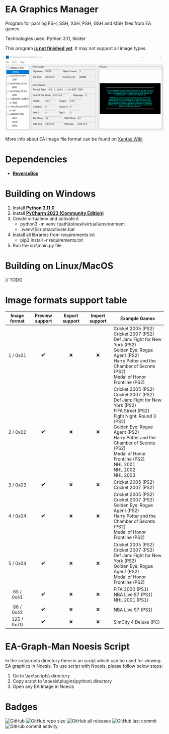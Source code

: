 # EA Graphics Manager
Program for parsing FSH, SSH, XSH, PSH, GSH and MSH files from EA games.

Technologies used: Python 3.11, tkinter

This program **<ins>is not finished yet</ins>**.
It may not support all image types.

<img src="src\data\img\usage_v0.14.1.gif">

More info about EA Image file format can be found on [Xentax Wiki](http://wiki.xentax.com/index.php/EA_SSH_FSH_Image).


# Dependencies

* **[ReverseBox](https://github.com/bartlomiejduda/ReverseBox)**


# Building on Windows

1. Install  **[Python 3.11.0](https://www.python.org/downloads/release/python-3110/)**
2. Install **[PyCharm 2023 (Community Edition)](https://www.jetbrains.com/pycharm/download/#section=windows)**
3. Create virtualenv and activate it
   - python3 -m venv \path\to\new\virtual\environment
   - .\venv\Scripts\activate.bat
4. Install all libraries from requirements.txt
   - pip3 install -r requirements.txt
5. Run the src\main.py file

# Building on Linux/MacOS

// TODO

# Image formats support table

| Image format                | Preview support     | Export support     | Import support     | Example Games                                                                                                                                                                                                                                                                                                |
|-----------------------------|---------------------|--------------------|--------------------|--------------------------------------------------------------------------------------------------------------------------------------------------------------------------------------------------------------------------------------------------------------------------------------------------------------|
| <center>1 / 0x01</center>   | <center>✔️</center> | <center>❌</center> | <center>❌</center> | Cricket 2005 (PS2) <br> Cricket 2007 (PS2) <br> Def Jam: Fight for New York (PS2) <br> Golden Eye: Rogue Agent (PS2) <br> Harry Potter and the Chamber of Secrets (PS2) <br> Medal of Honor Frontline (PS2)                                                                                                  |
| <center>2 / 0x02</center>   | <center>✔️</center> | <center>❌</center> | <center>❌</center> | Cricket 2005 (PS2) <br> Cricket 2007 (PS2) <br> Def Jam: Fight for New York (PS2) <br> FIFA Street (PS2) <br> Fight Night: Round 3 (PS2) <br> Golden Eye: Rogue Agent (PS2) <br> Harry Potter and the Chamber of Secrets (PS2) <br> Medal of Honor Frontline (PS2) <br> NHL 2001 <br> NHL 2002 <br> NHL 2003 |
| <center>3 / 0x03</center>   | <center>✔️</center> | <center>❌</center> | <center>❌</center> | Cricket 2005 (PS2) <br> Cricket 2007 (PS2)                                                                                                                                                                                                                                                                   |
| <center>4 / 0x04</center>   | <center>✔️</center> | <center>❌</center> | <center>❌</center> | Cricket 2005 (PS2) <br> Cricket 2007 (PS2) <br> Golden Eye: Rogue Agent (PS2) <br> Harry Potter and the Chamber of Secrets (PS2) <br> Medal of Honor Frontline (PS2)                                                                                                                                         |
| <center>5 / 0x04</center>   | <center>✔️</center> | <center>❌</center> | <center>❌</center> | Cricket 2005 (PS2) <br> Cricket 2007 (PS2) <br> Def Jam: Fight for New York (PS2) <br> Golden Eye: Rogue Agent (PS2) <br> Medal of Honor Frontline (PS2)                                                                                                                                                     |
| <center>65 / 0x41</center>  | <center>✔️</center> | <center>❌</center> | <center>❌</center> | FIFA 2000 (PS1) <br> NBA Live 97 (PS1) <br> NHL 2001 (PS1)                                                                                                                                                                                                                                                   |
| <center>66 / 0x42</center>  | <center>✔️</center> | <center>❌</center> | <center>❌</center> | NBA Live 97 (PS1)                                                                                                                                                                                                                                                                                            |
| <center>125 / 0x7D</center> | <center>✔️</center> | <center>❌</center> | <center>❌</center> | SimCity 4 Deluxe (PC)                                                                                                                                                                                                                                                                                        |

# EA-Graph-Man Noesis Script

In the src\scripts directory there is an script
which can be used for viewing EA graphics in Noesis.
To use script with Noesis, please follow below steps:

1. Go to \src\scripts\ directory
2. Copy script to \noesis\plugins\python\ directory
3. Open any EA Image in Noesis

# Badges
![GitHub](https://img.shields.io/github/license/bartlomiejduda/EA-Graphics-Manager?style=plastic)
![GitHub repo size](https://img.shields.io/github/repo-size/bartlomiejduda/EA-Graphics-Manager?style=plastic)
![GitHub all releases](https://img.shields.io/github/downloads/bartlomiejduda/EA-Graphics-Manager/total)
![GitHub last commit](https://img.shields.io/github/last-commit/bartlomiejduda/EA-Graphics-Manager?style=plastic)
![GitHub commit activity](https://img.shields.io/github/commit-activity/y/bartlomiejduda/EA-Graphics-Manager?style=plastic)

